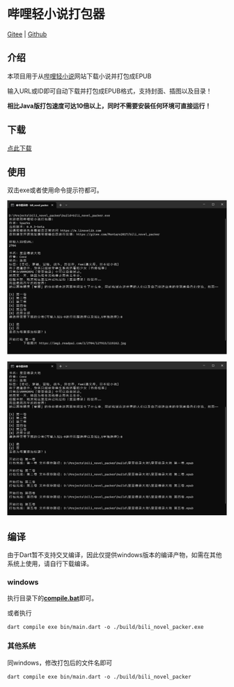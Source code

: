 # 哔哩轻小说打包器

[Gitee](https://gitee.com/Montaro2017/bili_novel_packer) | [Github](https://github.com/Montaro2017/bili_novel_packer)

## 介绍

本项目用于从[哔哩轻小说](https://w.linovelib.com)网站下载小说并打包成EPUB

输入URL或ID即可自动下载并打包成EPUB格式，支持封面、插图以及目录！

**相比Java版打包速度可达10倍以上，同时不需要安装任何环境可直接运行！** 

## 下载

[点此下载](https://gitee.com/Montaro2017/bili_novel_packer/releases)

## 使用
双击exe或者使用命令提示符都可。

![01](./images/img.png)

![02](./images/img_1.png)

## 编译

由于Dart暂不支持交叉编译，因此仅提供windows版本的编译产物，如需在其他系统上使用，请自行下载编译。

### windows
执行目录下的[**compile.bat**](./compile.bat)即可。

或者执行
```
dart compile exe bin/main.dart -o ./build/bili_novel_packer.exe
```

### 其他系统
同windows，修改打包后的文件名即可
```
dart compile exe bin/main.dart -o ./build/bili_novel_packer
```